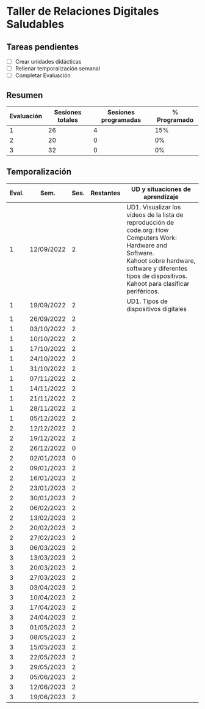 # Taller de Relaciones Digitales Saludables

## Tareas pendientes

- [ ] Crear unidades didácticas
- [ ] Rellenar temporalización semanal
- [ ] Completar Evaluación

## Resumen

| Evaluación | Sesiones totales | Sesiones programadas | % Programado |
|------------|------------------|----------------------|--------------|
| 1          | 26               | 4                    | 15%          |
| 2          | 20               | 0                    | 0%           |
| 3          | 32               | 0                    | 0%           |

## Temporalización

| Eval. | Sem.       | Ses. | Restantes | UD y situaciones de aprendizaje                                                                                                                                                                                              |
|-------|------------|------|-----------|------------------------------------------------------------------------------------------------------------------------------------------------------------------------------------------------------------------------------|
| 1     | 12/09/2022 | 2    |           | UD1. Visualizar los vídeos de la lista de reproducción de code.org: How Computers Work: Hardware and Software.<br>Kahoot sobre hardware, software y diferentes tipos de dispositivos.<br>Kahoot para clasificar periféricos. |
| 1     | 19/09/2022 | 2    |           | UD1. Tipos de dispositivos digitales                                                                                                                                                                                         |
| 1     | 26/09/2022 | 2    |           |                                                                                                                                                                                                                              |
| 1     | 03/10/2022 | 2    |           |                                                                                                                                                                                                                              |
| 1     | 10/10/2022 | 2    |           |                                                                                                                                                                                                                              |
| 1     | 17/10/2022 | 2    |           |                                                                                                                                                                                                                              |
| 1     | 24/10/2022 | 2    |           |                                                                                                                                                                                                                              |
| 1     | 31/10/2022 | 2    |           |                                                                                                                                                                                                                              |
| 1     | 07/11/2022 | 2    |           |                                                                                                                                                                                                                              |
| 1     | 14/11/2022 | 2    |           |                                                                                                                                                                                                                              |
| 1     | 21/11/2022 | 2    |           |                                                                                                                                                                                                                              |
| 1     | 28/11/2022 | 2    |           |                                                                                                                                                                                                                              |
| 1     | 05/12/2022 | 2    |           |                                                                                                                                                                                                                              |
| 2     | 12/12/2022 | 2    |           |                                                                                                                                                                                                                              |
| 2     | 19/12/2022 | 2    |           |                                                                                                                                                                                                                              |
| 2     | 26/12/2022 | 0    |           |                                                                                                                                                                                                                              |
| 2     | 02/01/2023 | 0    |           |                                                                                                                                                                                                                              |
| 2     | 09/01/2023 | 2    |           |                                                                                                                                                                                                                              |
| 2     | 16/01/2023 | 2    |           |                                                                                                                                                                                                                              |
| 2     | 23/01/2023 | 2    |           |                                                                                                                                                                                                                              |
| 2     | 30/01/2023 | 2    |           |                                                                                                                                                                                                                              |
| 2     | 06/02/2023 | 2    |           |                                                                                                                                                                                                                              |
| 2     | 13/02/2023 | 2    |           |                                                                                                                                                                                                                              |
| 2     | 20/02/2023 | 2    |           |                                                                                                                                                                                                                              |
| 2     | 27/02/2023 | 2    |           |                                                                                                                                                                                                                              |
| 3     | 06/03/2023 | 2    |           |                                                                                                                                                                                                                              |
| 3     | 13/03/2023 | 2    |           |                                                                                                                                                                                                                              |
| 3     | 20/03/2023 | 2    |           |                                                                                                                                                                                                                              |
| 3     | 27/03/2023 | 2    |           |                                                                                                                                                                                                                              |
| 3     | 03/04/2023 | 2    |           |                                                                                                                                                                                                                              |
| 3     | 10/04/2023 | 2    |           |                                                                                                                                                                                                                              |
| 3     | 17/04/2023 | 2    |           |                                                                                                                                                                                                                              |
| 3     | 24/04/2023 | 2    |           |                                                                                                                                                                                                                              |
| 3     | 01/05/2023 | 2    |           |                                                                                                                                                                                                                              |
| 3     | 08/05/2023 | 2    |           |                                                                                                                                                                                                                              |
| 3     | 15/05/2023 | 2    |           |                                                                                                                                                                                                                              |
| 3     | 22/05/2023 | 2    |           |                                                                                                                                                                                                                              |
| 3     | 29/05/2023 | 2    |           |                                                                                                                                                                                                                              |
| 3     | 05/06/2023 | 2    |           |                                                                                                                                                                                                                              |
| 3     | 12/06/2023 | 2    |           |                                                                                                                                                                                                                              |
| 3     | 19/06/2023 | 2    |           |                                                                                                                                                                                                                              |
